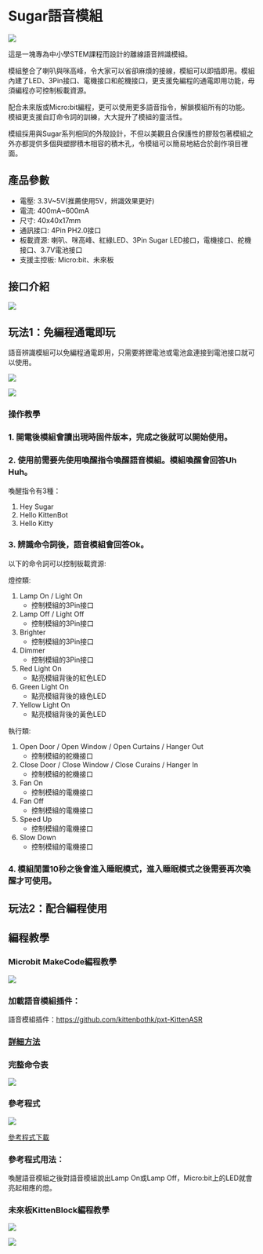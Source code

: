 # Sugar語音模組

![](./images/asr.png)

這是一塊專為中小學STEM課程而設計的離線語音辨識模組。

模組整合了喇叭與咪高峰，令大家可以省卻麻煩的接線，模組可以即插即用。模組內建了LED、3Pin接口、電機接口和舵機接口，更支援免編程的通電即用功能，毋須編程亦可控制板載資源。

配合未來版或Micro:bit編程，更可以使用更多語音指令，解鎖模組所有的功能。模組更支援自訂命令詞的訓練，大大提升了模組的靈活性。

模組採用與Sugar系列相同的外殼設計，不但以美觀且合保護性的膠殼包著模組之外亦都提供多個與塑膠積木相容的積木孔，令模組可以簡易地結合於創作項目裡面。

## 產品參數

- 電壓: 3.3V~5V(推薦使用5V，辨識效果更好)
- 電流: 400mA~600mA
- 尺寸: 40x40x17mm
- 通訊接口: 4Pin PH2.0接口
- 板載資源: 喇叭、咪高峰、紅綠LED、3Pin Sugar LED接口，電機接口、舵機接口、3.7V電池接口
- 支援主控板: Micro:bit、未來板

## 接口介紹

![](./images/asr2.png)

## 玩法1：免編程通電即玩

語音辨識模組可以免編程通電即用，只需要將鋰電池或電池盒連接到電池接口就可以使用。

![](./images/asr3.png)

![](./images/asr4.png)

### 操作教學

### 1. 開電後模組會讀出現時固件版本，完成之後就可以開始使用。

### 2. 使用前需要先使用喚醒指令喚醒語音模組。模組喚醒會回答Uh Huh。

喚醒指令有3種：
1. Hey Sugar
2. Hello KittenBot
3. Hello Kitty

### 3. 辨識命令詞後，語音模組會回答Ok。

以下的命令詞可以控制板載資源:

燈控類:
1. Lamp On / Light On
   - 控制模組的3Pin接口
2. Lamp Off / Light Off
    - 控制模組的3Pin接口
3. Brighter
    - 控制模組的3Pin接口
4. Dimmer
    - 控制模組的3Pin接口
5. Red Light On
    - 點亮模組背後的紅色LED
6. Green Light On
    - 點亮模組背後的綠色LED
7. Yellow Light On
    - 點亮模組背後的黃色LED

執行類:
1. Open Door / Open Window / Open Curtains / Hanger Out
    - 控制模組的舵機接口
2. Close Door / Close Window / Close Curains / Hanger In
    - 控制模組的舵機接口
3. Fan On
    - 控制模組的電機接口
4. Fan Off
    - 控制模組的電機接口
5. Speed Up
    - 控制模組的電機接口
6. Slow Down
    - 控制模組的電機接口
    
### 4. 模組閒置10秒之後會進入睡眠模式，進入睡眠模式之後需要再次喚醒才可使用。

## 玩法2：配合編程使用

## 編程教學

### Microbit MakeCode編程教學

![](../PWmodules/images/mcbanner.png)

### 加載語音模組插件：

語音模組插件：https://github.com/kittenbothk/pxt-KittenASR

### [詳細方法](../../Makecode/powerBrickMC)

### 完整命令表

![](./images/asr_commands.png)

### 參考程式

![](./images/asr_code1.png)

[參考程式下載](https://makecode.microbit.org/_F68D6iWFUMvi)

### 參考程式用法：

喚醒語音模組之後對語音模組說出Lamp On或Lamp Off，Micro:bit上的LED就會亮起相應的燈。

### 未來板KittenBlock編程教學

![](../PWmodules/images/kbbanner.png)

![](./images/asr_code2.png)